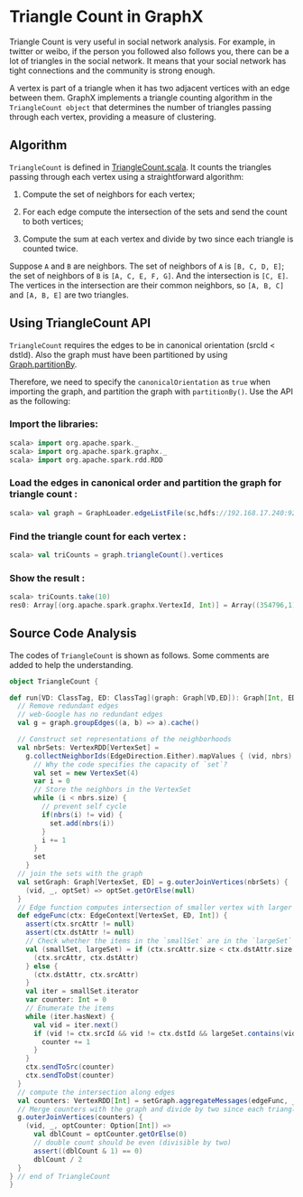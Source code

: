 Triangle Count in GraphX
========================
Triangle Count is very useful in social network analysis. For example, in twitter or weibo, if the person you followed also follows you, there can be a lot of triangles in the social network. It means that your social network has tight connections and the community is strong enough.

A vertex is part of a triangle when it has two adjacent vertices with an edge between them. GraphX implements a triangle counting algorithm in the `TriangleCount object` that determines the number of triangles passing through each vertex, providing a measure of clustering.

Algorithm
----------
`TriangleCount` is defined in [TriangleCount.scala]. It counts the triangles passing through each vertex using a straightforward algorithm:

1. Compute the set of neighbors for each vertex;

2. For each edge compute the intersection of the sets and send the count to both vertices;

3. Compute the sum at each vertex and divide by two since each triangle is counted twice.

Suppose `A` and `B` are neighbors. The set of neighbors of `A` is `[B, C, D, E]`; the set of neighbors of `B` is `[A, C, E, F, G]`. And the intersection is `[C, E]`. The vertices in the intersection are their common neighbors, so `[A, B, C]` and `[A, B, E]` are two triangles.

[TriangleCount.scala]:https://github.com/apache/spark/blob/master/graphx/src/main/scala/org/apache/spark/graphx/lib/TriangleCount.scala#L1

Using TriangleCount API
---------------

`TriangleCount` requires the edges to be in canonical orientation (srcId < dstId). Also the graph must have been partitioned by using [Graph.partitionBy].

Therefore, we need to specify the `canonicalOrientation` as `true` when importing the graph, and partition the graph with `partitionBy()`. Use the API as the following:

### Import the libraries:

  ```scala
  scala> import org.apache.spark._
  scala> import org.apache.spark.graphx._
  scala> import org.apache.spark.rdd.RDD
  ```
### Load the edges in canonical order and partition the graph for triangle count  :

  ```scala
  scala> val graph = GraphLoader.edgeListFile(sc,hdfs://192.168.17.240:9222/input/yuhc/web-Google/web-google.txt",true).partitionBy(PartitionStrategy.RandomVertexCut) 
  ```
### Find the triangle count for each vertex :

  ```scala
  scala> val triCounts = graph.triangleCount().vertices 
  ```
### Show the result :

  ```scala
  scala> triCounts.take(10) 
  res0: Array[(org.apache.spark.graphx.VertexId, Int)] = Array((354796,1), (672890,0), (129434,1), (194402,2), (199516,163), (332918,6), (170792,24), (386896,129), (691634,566), (513652,1))
  ```

[Graph.partitionBy]:http://spark.apache.org/docs/latest/api/scala/index.html#org.apache.spark.graphx.Graph@partitionBy(PartitionStrategy):Graph[VD,ED]

Source Code Analysis
---------------

The codes of `TriangleCount` is shown as follows. Some comments are added to help the understanding.

  ```scala
  object TriangleCount {
 
  def run[VD: ClassTag, ED: ClassTag](graph: Graph[VD,ED]): Graph[Int, ED] = {
    // Remove redundant edges
    // web-Google has no redundant edges
    val g = graph.groupEdges((a, b) => a).cache()
 
    // Construct set representations of the neighborhoods
    val nbrSets: VertexRDD[VertexSet] =
      g.collectNeighborIds(EdgeDirection.Either).mapValues { (vid, nbrs) =>
        // Why the code specifies the capacity of `set`?
        val set = new VertexSet(4)
        var i = 0
        // Store the neighbors in the VertexSet
        while (i < nbrs.size) {
          // prevent self cycle
          if(nbrs(i) != vid) {
            set.add(nbrs(i))
          }
          i += 1
        }
        set
      }
    // join the sets with the graph
    val setGraph: Graph[VertexSet, ED] = g.outerJoinVertices(nbrSets) {
      (vid, _, optSet) => optSet.getOrElse(null)
    }
    // Edge function computes intersection of smaller vertex with larger vertex
    def edgeFunc(ctx: EdgeContext[VertexSet, ED, Int]) {
      assert(ctx.srcAttr != null)
      assert(ctx.dstAttr != null)
      // Check whether the items in the `smallSet` are in the `largeSet`
      val (smallSet, largeSet) = if (ctx.srcAttr.size < ctx.dstAttr.size) {
        (ctx.srcAttr, ctx.dstAttr)
      } else {
        (ctx.dstAttr, ctx.srcAttr)
      }
      val iter = smallSet.iterator
      var counter: Int = 0
      // Enumerate the items
      while (iter.hasNext) {
        val vid = iter.next()
        if (vid != ctx.srcId && vid != ctx.dstId && largeSet.contains(vid)) {
          counter += 1
        }
      }
      ctx.sendToSrc(counter)
      ctx.sendToDst(counter)
    }
    // compute the intersection along edges
    val counters: VertexRDD[Int] = setGraph.aggregateMessages(edgeFunc, _ + _)
    // Merge counters with the graph and divide by two since each triangle is counted twice
    g.outerJoinVertices(counters) {
      (vid, _, optCounter: Option[Int]) =>
        val dblCount = optCounter.getOrElse(0)
        // double count should be even (divisible by two)
        assert((dblCount & 1) == 0)
        dblCount / 2
    }
  } // end of TriangleCount
}
  ```
